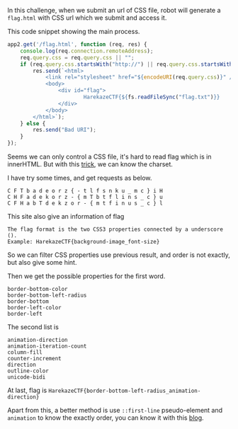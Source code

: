In this challenge, when we submit an url of CSS file, robot will generate a ``flag.html`` with CSS url which we submit and access it.

This code snippet showing the main process.

```js
app2.get('/flag.html', function (req, res) {
    console.log(req.connection.remoteAddress);
    req.query.css = req.query.css || "";
    if (req.query.css.startsWith("http://") || req.query.css.startsWith("https://")) {
        res.send(`<html>
            <link rel="stylesheet" href="${encodeURI(req.query.css)}" />
            <body>
                <div id="flag">
                        HarekazeCTF{${fs.readFileSync("flag.txt")}}
                </div>
            </body>
        </html>`);
    } else {
        res.send("Bad URI");
    }
});
```

Seems we can only control a CSS file, it's hard to read flag which is in innerHTML. But with this [trick](http://mksben.l0.cm/2015/10/css-based-attack-abusing-unicode-range.html), we can know the charset.

I have try some times, and get requests as below.

```
C F T b a d e o r z { - t l f s n k u _ m c } i H
C H F a d e k o r z - { m T b t f l i n s _ c } u
C F H a b T d e k z o r - { m t f i n u s _ c } l
```

This site also give an information of flag

```
The flag format is the two CSS3 properties connected by a underscore ().
Example: HarekazeCTF{background-image_font-size}
```

So we can filter CSS properties use previous result, and order is not exactly, but also give some hint.

Then we get the possible properties for the first word.

```
border-bottom-color
border-bottom-left-radius
border-bottom
border-left-color
border-left
```

The second list is 

```
animation-direction
animation-iteration-count
column-fill
counter-increment
direction
outline-color
unicode-bidi
```

At last, flag is ``HarekazeCTF{border-bottom-left-radius_animation-direction}``

Apart from this, a better method is use ``::first-line`` pseudo-element and ``animation`` to know the exactly order, you can know it with this [blog](http://blog.esora.xyz/HarekazeCTF2018-CSS).